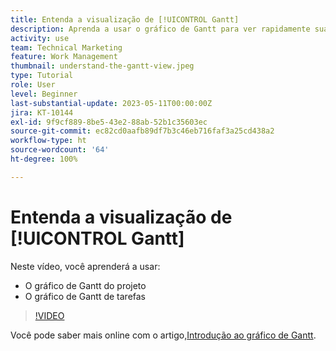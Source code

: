 ```yaml
---
title: Entenda a visualização de [!UICONTROL Gantt]
description: Aprenda a usar o gráfico de Gantt para ver rapidamente suas tarefas e projetos em alto nível e com uma quantidade surpreendente de detalhes.
activity: use
team: Technical Marketing
feature: Work Management
thumbnail: understand-the-gantt-view.jpeg
type: Tutorial
role: User
level: Beginner
last-substantial-update: 2023-05-11T00:00:00Z
jira: KT-10144
exl-id: 9f9cf889-8be5-43e2-88ab-52b1c35603ec
source-git-commit: ec82cd0aafb89df7b3c46eb716faf3a25cd438a2
workflow-type: ht
source-wordcount: '64'
ht-degree: 100%

---
```


# Entenda a visualização de [!UICONTROL Gantt]

Neste vídeo, você aprenderá a usar:

* O gráfico de Gantt do projeto
* O gráfico de Gantt de tarefas

>[!VIDEO](https://video.tv.adobe.com/v/3419304/?quality=12&learn=on)

Você pode saber mais online com o artigo,[Introdução ao gráfico de Gantt](https://experienceleague.adobe.com/docs/workfront/using/manage-work/the-gantt-chart/gantt-chart-overview/get-started-with-gantt.html?lang=br).
